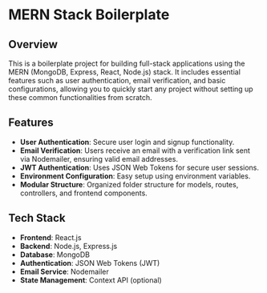 # MERN Stack Boilerplate

## Overview
This is a boilerplate project for building full-stack applications using the MERN (MongoDB, Express, React, Node.js) stack. It includes essential features such as user authentication, email verification, and basic configurations, allowing you to quickly start any project without setting up these common functionalities from scratch.

## Features
- **User Authentication**: Secure user login and signup functionality.
- **Email Verification**: Users receive an email with a verification link sent via Nodemailer, ensuring valid email addresses.
- **JWT Authentication**: Uses JSON Web Tokens for secure user sessions.
- **Environment Configuration**: Easy setup using environment variables.
- **Modular Structure**: Organized folder structure for models, routes, controllers, and frontend components.

## Tech Stack
- **Frontend**: React.js
- **Backend**: Node.js, Express.js
- **Database**: MongoDB
- **Authentication**: JSON Web Tokens (JWT)
- **Email Service**: Nodemailer
- **State Management**: Context API (optional)

